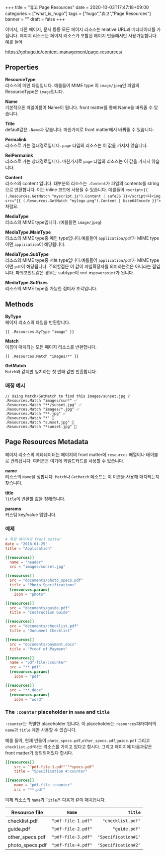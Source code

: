 +++
title = "휴고 Page Resources"
date = 2020-10-03T17:47:18+09:00
categories = ["what_is_hugo"]
tags = ["hugo","휴고","Page Resources"]
banner = ""
draft = false
+++

이미지, 다른 페이지, 문서 등등 모든 페이지 리소스는 relative URL과 메타데이터를 가집니다. 페이지 리소스는 페이지 리소스가 포함된 페이지 번들에서만 사용가능합니다. 예를 들어

https://gohugo.io/content-management/page-resources/


## Properties

**ResourceType**  
리소스의 메인 타입입니다. 예를들어 MIME type 이 `image/jpeg`인 파일의 ResourceType은 `image`입니다.

**Name**  
기본적으론 파일이름이 Name이 됩니다. front matter를 통해 Name을 바꿔줄 수 있습니다.

**Title**  
default값은 `.Name`과 같습니다. 마찬가지로 front matter에서 바꿔줄 수 있습니다.

**Permalink**  
리소스로 가는 절대경로입니다. `page` 타입의 리소스는 이 값을 가지지 않습니다.

**RelPermalink**  
리소스로 가는 상대경로입니다. 마찬가지로 `page` 타입의 리소스는 이 값을 가지지 않습니다.

**Content**  
리소스의 content 입니다. 대부분의 리소스는 `.Content`가 파일의 contents를 string으로 반환합니다. 이는 inline 코드에 사용될 수 있습니다.
예를들어 `<script>{{ (.Resources.GetMatch "myscript.js").Content | safeJS }}</script>`나`<img src="{{ (.Resources.GetMatch "mylogo.png").Content | base64Encode }}">` 처럼요.

**MediaType**  
리소스의 MIME type입니다. (예를들면 `image/jpeg`)

**MediaType.MainType**  
리소스의 MIME type중 메인 type입니다.예를들어 `application/pdf`가 MIME type이면 `application`이 해당됩니다.

**MediaType.SubType**  
리소스의 MIME type중 서브 type입니다.예를들어 `application/pdf`가 MIME type이면 `pdf`이 해당됩니다. 주의할점은 이 값이 파일확장자를 의미하는것은 아니라는 점입니다. 파워포인트같은 경우는 subtype이 `vnd.mspowerpoint`가 됩니다. 

**MediaType.Suffixes**  
리소스의 MIME type중 가능한 접미사 조각입니다.

## Methods

**ByType**  
페이지 리소스의 타입을 반환합니다.
```
{{ .Resources.ByType "image" }}
```

**Match**  
이름이 매치되는 모든 페이지 리소스를 반환합니다.
```
{{ .Resources.Match "images/*" }}
```

**GetMatch**  
`Match`와 같지만 일치하는 첫 번째 값만 반환합니다.

### 매칭 예시

```
// Using Match/GetMatch to find this images/sunset.jpg ?
.Resources.Match "images/sun*" ✅
.Resources.Match "**/sunset.jpg" ✅
.Resources.Match "images/*.jpg" ✅
.Resources.Match "**.jpg" ✅
.Resources.Match "*" 🚫
.Resources.Match "sunset.jpg" 🚫
.Resources.Match "*sunset.jpg" 🚫
```

## Page Resources Metadata
페이지 리소스의 메타데이터는 페이지의 front matter에 `resources` 배열이나 테이블로 관리됩니다. 여러분은 여기에 와일드카드를 사용할 수 있습니다.

**name**  
리소스의 `Name`을 정합니다.
`Match`나 `GetMatch` 메소드는 이 이름을 사용해 매치되는지 찾습니다. 

**title**  
`Title`이 반환할 값을 정해줍니다.

**params**  
커스텀 key/value 맵입니다.

### 예제
```toml
# 특정 페이지의 front matter
date = "2018-01-25"
title = "Application"

[[resources]]
  name = "header"
  src = "images/sunset.jpg"

[[resources]]
  src = "documents/photo_specs.pdf"
  title = "Photo Specifications"
  [resources.params]
    icon = "photo"

[[resources]]
  src = "documents/guide.pdf"
  title = "Instruction Guide"

[[resources]]
  src = "documents/checklist.pdf"
  title = "Document Checklist"

[[resources]]
  src = "documents/payment.docx"
  title = "Proof of Payment"

[[resources]]
  name = "pdf-file-:counter"
  src = "**.pdf"
  [resources.params]
    icon = "pdf"

[[resources]]
  src = "**.docx"
  [resources.params]
    icon = "word"
``` 

### The `:counter` placeholder in `name` and `title`

`:counter`는 특별한 placeholder 입니다. 이 placeholder는 `resources`파라미터의 `name`과 `title` 에만 사용할 수 있습니다.

예를 들어, 현재 번들이 `photo_specs.pdf`,`other_specs.pdf`,`guide.pdf` 그리고 `checklist.pdf`라는 리소스를 가지고 있다고 합시다. 그리고 페이지에 다음과같은 front matter가 정의되어있다 합시다.

```toml
[[resources]]
    src = `"pdf-file-1.pdf"`"*specs.pdf"
    title = "Specification #:counter"

[[resources]]
    name = "pdf-file-:counter"
    src = "**.pdf"

```

이제 리소스의 `Name`과 `Title`은 다음과 같이 매치됩니다.

| Resource file | `Name` | `Title` |
|---|:---:|---:|
| checklist.pdf | `"pdf-file-1.pdf"` | `"checklist.pdf"` |
| guide.pdf | `"pdf-file-2.pdf"` | `"guide.pdf"` |
| other_specs.pdf | `"pdf-file-3.pdf"` | `"Specification#1"` |
| photo_specs.pdf | `"pdf-file-4.pdf"` | `"Specification#2"` |